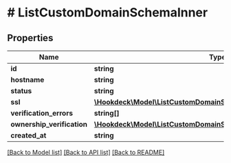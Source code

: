 # # ListCustomDomainSchemaInner

## Properties

Name | Type | Description | Notes
------------ | ------------- | ------------- | -------------
**id** | **string** |  | [optional]
**hostname** | **string** |  | [optional]
**status** | **string** |  | [optional]
**ssl** | [**\Hookdeck\Model\ListCustomDomainSchemaInnerSsl**](ListCustomDomainSchemaInnerSsl.md) |  | [optional]
**verification_errors** | **string[]** |  | [optional]
**ownership_verification** | [**\Hookdeck\Model\ListCustomDomainSchemaInnerOwnershipVerification**](ListCustomDomainSchemaInnerOwnershipVerification.md) |  | [optional]
**created_at** | **string** |  | [optional]

[[Back to Model list]](../../README.md#models) [[Back to API list]](../../README.md#endpoints) [[Back to README]](../../README.md)
